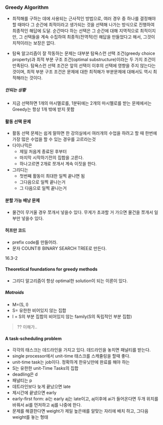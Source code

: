 ### Greedy Algorithm
- 최적해를 구하는 데에 사용되는 근사적인 방법으로, 여러 경우 중 하나를 결정해야 할 때마다 그 순간에 최적이라고 생가되는 것을 선택해 나가는 방식으로 진행하여 최종적인 해답에 도달. 순간마다 하는 선택은 그 순간에 대해 지역적으로 최적이지만, 그 선택들을 계속 수집하여 최종적(전역적)인 해답을 만들었다고 해서, 그것이 치적이라는 보장은 없다.

- 탐욕 알고리즘이 잘 작동하는 문제는 대부분 탐욕스런 선택 조건(greedy choice property)과 최적 부분 구조 조건(optimal substructure)이라는 두 가지 조건이 만족된다. 탐욕스런 선택 조건은 앞의 선택이 이후의 선택에 영향을 주지 않는다는 것이며, 최적 부분 구조 조건은 문제에 대한 최적해가 부분문제에 대해서도 역시 최적해라는 것이다.

##### 안되는 상황
- 지금 선택하면 1개의 마시멜로를, 1분뒤에는 2개의 마시멜로를 받는 문제에서는 Greedy는 항상 1개 밖에 받지 못함

#### 활동 선택 문제
- 활동 선택 문제는 쉽게 말하면 한 강의실에서 여러개의 수업을 하려고 할 때 한번에 가장 많은 수업을 할 수 있는 경우를 고르라는것
- 다이나믹은 
  - 제일 처음게 종료된 후부터
  - 마지막 시작하기전의 집합을 고른다.
  - 하나고르면 2개로 쪼개서 계속 이짓을 한다.
- 그리디는
  - 첫번째 활동이 최대한 일찍 끝나면 됨
  - 그다음으로 일찍 끝나는거 
  - 그 다음으로 일찍 끝나는거

#### 분할 가능 배낭 문제
- 물건이 무거울 경우 쪼개서 넣을수 있다. 무게가 초과할 거 가으면 물건을 쪼개서 일부만 넣을수 있다. 

#### 허프만 코드
- prefix code를 만들어라.
- 문자 COUNT후 BINARY SEARCH TREE로 만든다. 

16.3-2

#### Theoretical foundations for greedy methods
- 그리디 알고리즘이 항상 optimal한 solution이 되는 이론이 있다. 

##### Matroids
- M=(S, l)
- S= 유한한 비어있지 않는 집합
- l = S의 부분 집합의 비어있지 않는 family(S의 독립적인 부분 집합)
> ?? 이해가..

####  A task-scheduling problem
- 각각의 태스크는 데드라인을 가지고 있다. 데드라인을 놓치면 패널티를 받는다. 
- single processor에서 unit-time 태스크를 스캐쥴링을 할때 좋다. 
- unit-time task는 job이다. 정확하게 한유닛만에 완료를 해야 하는 
- S는 유한한 unit-Time Tasks의 집합
- deadling은 d
- 패널티는 p
- 데트라인보다 늦게 끝났으면 late
- 제시간에 끝냈으면 early
- early-first form: ai는 early aj는 late이고, aj이후에 ai가 들어온다면 두개 위치를 바꿔서 ai를 먼저하고 aj를 나중에 한다.
- 문제를 해결한다면 weight가 제일 높은애를 알맞는 자리에 배치 하고, 그다음 weight를 놓는 형태
